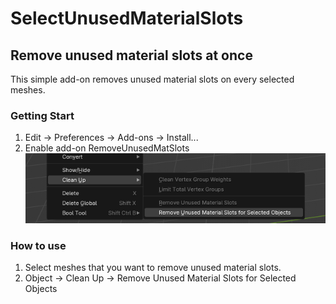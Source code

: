 # SelectUnusedMaterialSlots
 

## Remove unused material slots at once

This simple add-on removes unused material slots on every selected meshes.

### Getting Start
1. Edit -> Preferences -> Add-ons -> Install...
2. Enable add-on RemoveUnusedMatSlots
![Screenshot](Screenshot.png?raw=true "Screenshot")

### How to use
1. Select meshes that you want to remove unused material slots.
2. Object -> Clean Up -> Remove Unused Material Slots for Selected Objects

